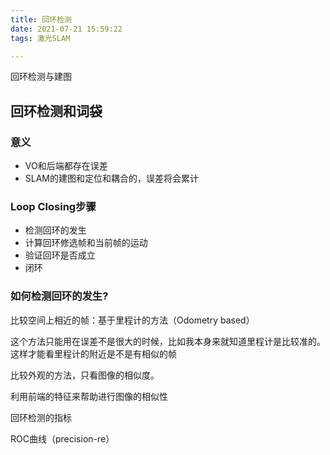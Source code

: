 ```yaml
---
title: 回环检测
date: 2021-07-21 15:59:22
tags: 激光SLAM

---
```


回环检测与建图

##  回环检测和词袋

### 意义

- VO和后端都存在误差
- SLAM的建图和定位和耦合的，误差将会累计



### Loop Closing步骤

- 检测回环的发生
- 计算回环修选帧和当前帧的运动
- 验证回环是否成立
- 闭环



### 如何检测回环的发生?

比较空间上相近的帧：基于里程计的方法（Odometry based）

这个方法只能用在误差不是很大的时候，比如我本身来就知道里程计是比较准的。这样才能看里程计的附近是不是有相似的帧



比较外观的方法，只看图像的相似度。



利用前端的特征来帮助进行图像的相似性

回环检测的指标

ROC曲线（precision-re）


